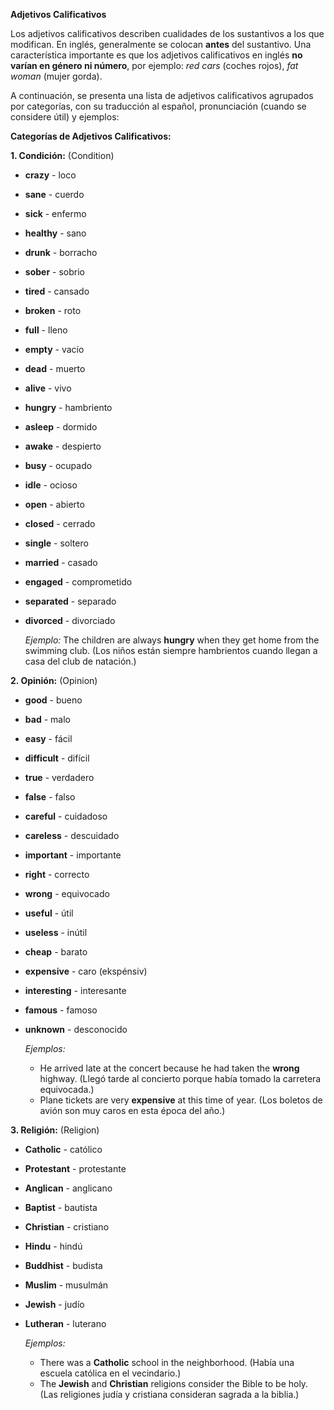 

**Adjetivos Calificativos**

Los adjetivos calificativos describen cualidades de los sustantivos a los que modifican. En inglés, generalmente se colocan **antes** del sustantivo. Una característica importante es que los adjetivos calificativos en inglés **no varían en género ni número**, por ejemplo: *red cars* (coches rojos), *fat woman* (mujer gorda).

A continuación, se presenta una lista de adjetivos calificativos agrupados por categorías, con su traducción al español, pronunciación (cuando se considere útil) y ejemplos:

**Categorías de Adjetivos Calificativos:**

**1. Condición:** (Condition)

*   **crazy** - loco
*   **sane** - cuerdo
*   **sick** - enfermo
*   **healthy** - sano
*   **drunk** - borracho
*   **sober** - sobrio
*   **tired** - cansado
*   **broken** - roto
*   **full** - lleno
*   **empty** - vacío
*   **dead** - muerto
*   **alive** - vivo
*   **hungry** - hambriento
*   **asleep** - dormido
*   **awake** - despierto
*   **busy** - ocupado
*   **idle** - ocioso
*   **open** - abierto
*   **closed** - cerrado
*   **single** - soltero
*   **married** - casado
*   **engaged** - comprometido
*   **separated** - separado
*   **divorced** - divorciado

    *Ejemplo:* The children are always **hungry** when they get home from the swimming club. (Los niños están siempre hambrientos cuando llegan a casa del club de natación.)

**2. Opinión:** (Opinion)

*   **good** - bueno
*   **bad** - malo
*   **easy** - fácil
*   **difficult** - difícil
*   **true** - verdadero
*   **false** - falso
*   **careful** - cuidadoso
*   **careless** - descuidado
*   **important** - importante
*   **right** - correcto
*   **wrong** - equivocado
*   **useful** - útil
*   **useless** - inútil
*   **cheap** - barato
*   **expensive** - caro (ekspénsiv)
*   **interesting** - interesante
*   **famous** - famoso
*   **unknown** - desconocido

    *Ejemplos:*
    *   He arrived late at the concert because he had taken the **wrong** highway. (Llegó tarde al concierto porque había tomado la carretera equivocada.)
    *   Plane tickets are very **expensive** at this time of year. (Los boletos de avión son muy caros en esta época del año.)

**3. Religión:** (Religion)

*   **Catholic** - católico
*   **Protestant** - protestante
*   **Anglican** - anglicano
*   **Baptist** - bautista
*   **Christian** - cristiano
*   **Hindu** - hindú
*   **Buddhist** - budista
*   **Muslim** - musulmán
*   **Jewish** - judío
*   **Lutheran** - luterano

    *Ejemplos:*
    *   There was a **Catholic** school in the neighborhood. (Había una escuela católica en el vecindario.)
    *   The **Jewish** and **Christian** religions consider the Bible to be holy. (Las religiones judía y cristiana consideran sagrada a la biblia.)

